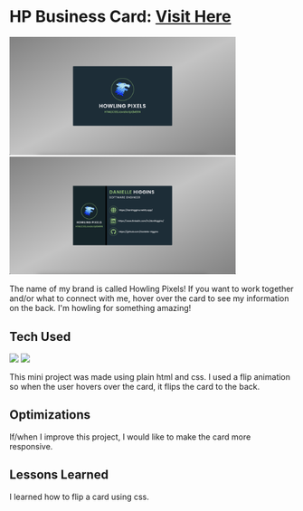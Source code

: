 # HP Business Card: <a href="https://howlingpixelscard.netlify.app/" target="_blank">Visit Here</a>

<p>
  <img width="400" src="https://github.com/Danielle-Higgins/hp-business-card/blob/main/img/hp-front-card-preview.png">
  <img width="400" src="https://github.com/Danielle-Higgins/hp-business-card/blob/main/img/hp-back-card-preview.png">
</p>

The name of my brand is called Howling Pixels! If you want to work together and/or what to connect with me, hover over the card to see my information on the back. I'm howling for something amazing!

## Tech Used

<p>
  <img src="https://img.shields.io/badge/html5-%23E34F26.svg?style=for-the-badge&logo=html5&logoColor=white">
  <img src="https://img.shields.io/badge/css3-%231572B6.svg?style=for-the-badge&logo=css3&logoColor=white">
</p>

This mini project was made using plain html and css. I used a flip animation so when the user hovers over the card, it flips the card to the back.

## Optimizations

If/when I improve this project, I would like to make the card more responsive.

## Lessons Learned

I learned how to flip a card using css.
